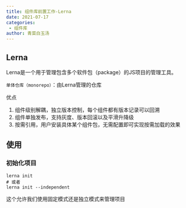 ```yaml
---
title: 组件库前置工作-Lerna
date: 2021-07-17
categories:
 - 组件库
author: 青菜白玉汤
---
```


## Lerna
Lerna是一个用于管理包含多个软件包（package）的JS项目的管理工具。

`单体仓库（monorepo）`：由Lerna管理的仓库

优点
1. 组件级别解耦，独立版本控制，每个组件都有版本记录可以回溯
2. 组件单独发布，支持灰度、版本回滚以及平滑升降级
3. 按需引用，用户安装具体某个组件包，无需配置即可实现按需加载的效果

## 使用

### 初始化项目
```shell
lerna init
# 或者
lerna init --independent
```
这个允许我们使用固定模式还是独立模式来管理项目
